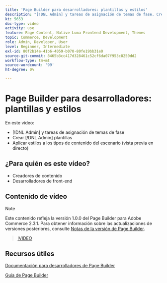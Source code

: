 ```yaml
---
title: 'Page Builder para desarrolladores: plantillas y estilos'
description: "[!DNL Admin] y tareas de asignación de temas de fase. Crear [!DNL Admin] plantillas​. Aplique estilos a los tipos de contenido en el escenario (vista previa en directo)."
kt: 5653
doc-type: video
activity: use
feature: Page Content, Native Luma Frontend Development, Themes
topic: Commerce, Development
role: Admin, Developer, User
level: Beginner, Intermediate
exl-id: 80f2b14e-41b6-4059-b070-80fe19bb31e0
source-git-commit: 8465b3cc417d328461c52cf6da07f953c8250dd2
workflow-type: tm+mt
source-wordcount: '99'
ht-degree: 0%

---
```


# Page Builder para desarrolladores: plantillas y estilos

En este vídeo:

- [!DNL Admin] y tareas de asignación de temas de fase
- Crear [!DNL Admin] plantillas&#x200B;
- Aplicar estilos a los tipos de contenido del escenario (vista previa en directo)

## ¿Para quién es este vídeo?

- Creadores de contenido
- Desarrolladores de front-end

## Contenido de vídeo

>[!NOTE]
>
>Este contenido refleja la versión 1.0.0 del Page Builder para Adobe Commerce 2.3.1. Para obtener información sobre las actualizaciones de versiones posteriores, consulte [Notas de la versión de Page Builder](https://experienceleague.adobe.com/docs/commerce-admin/page-builder/release-notes.html?lang=es).

>[!VIDEO](https://video.tv.adobe.com/v/3430951?quality=12&learn=on&captions=spa)

## Recursos útiles

[Documentación para desarrolladores de Page Builder](https://developer.adobe.com/commerce/frontend-core/page-builder/)

[Guía de Page Builder](https://experienceleague.adobe.com/docs/commerce-admin/page-builder/introduction.html?lang=es)
